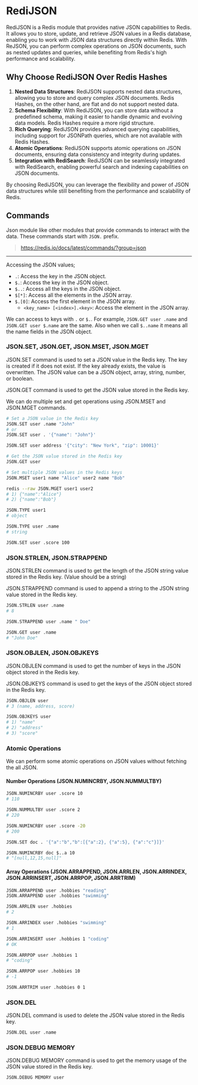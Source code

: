 # RediJSON
RediJSON is a Redis module that provides native JSON capabilities to Redis. It allows you to store, update, and retrieve JSON values in a Redis database, enabling you to work with JSON data structures directly within Redis. With ReJSON, you can perform complex operations on JSON documents, such as nested updates and queries, while benefiting from Redis's high performance and scalability.

## Why Choose RediJSON Over Redis Hashes
1. **Nested Data Structures**: RediJSON supports nested data structures, allowing you to store and query complex JSON documents. Redis Hashes, on the other hand, are flat and do not support nested data.
2. **Schema Flexibility**: With RediJSON, you can store data without a predefined schema, making it easier to handle dynamic and evolving data models. Redis Hashes require a more rigid structure.
3. **Rich Querying**: RediJSON provides advanced querying capabilities, including support for JSONPath queries, which are not available with Redis Hashes.
4. **Atomic Operations**: RediJSON supports atomic operations on JSON documents, ensuring data consistency and integrity during updates.
5. **Integration with RediSearch**: RediJSON can be seamlessly integrated with RediSearch, enabling powerful search and indexing capabilities on JSON documents.

By choosing RediJSON, you can leverage the flexibility and power of JSON data structures while still benefiting from the performance and scalability of Redis.


## Commands

Json module like other modules that provide commands to interact with the data. These commands start with `JSON.` prefix. 

> https://redis.io/docs/latest/commands/?group=json

---
Accessing the JSON values;
- `.`: Access the key in the JSON object.
- `$.`: Access the key in the JSON object.
- `$..`: Access all the keys in the JSON object.
- `$[*]`: Access all the elements in the JSON array.
- `$.[0]`: Access the first element in the JSON array.
  - `<key_name> [<index>].<key>`: Access the element in the JSON array.

We can access to keys with `.` or `$.`. For example, `JSON.GET user .name` and `JSON.GET user $.name` are the same.
Also when we call `$..name` it means all the name fields in the JSON object.

### JSON.SET, JSON.GET, JSON.MSET, JSON.MGET
JSON.SET command is used to set a JSON value in the Redis key. The key is created if it does not exist. If the key already exists, the value is overwritten. The JSON value can be a JSON object, array, string, number, or boolean.

JSON.GET command is used to get the JSON value stored in the Redis key.

We can do multiple set and get operations using JSON.MSET and JSON.MGET commands.

```bash
# Set a JSON value in the Redis key
JSON.SET user .name "John"
# or
JSON.SET user . '{"name": "John"}'

JSON.SET user address '{"city": "New York", "zip": 10001}'

# Get the JSON value stored in the Redis key
JSON.GET user

# Set multiple JSON values in the Redis keys
JSON.MSET user1 name "Alice" user2 name "Bob"

redis --raw JSON.MGET user1 user2
# 1) {"name":"Alice"}
# 2) {"name":"Bob"}

JSON.TYPE user1
# object

JSON.TYPE user .name
# string

JSON.SET user .score 100
```

### JSON.STRLEN, JSON.STRAPPEND
JSON.STRLEN command is used to get the length of the JSON string value stored in the Redis key. (Value should be a string)

JSON.STRAPPEND command is used to append a string to the JSON string value stored in the Redis key.

```bash
JSON.STRLEN user .name
# 8

JSON.STRAPPEND user .name " Doe"

JSON.GET user .name
# "John Doe"
```

### JSON.OBJLEN, JSON.OBJKEYS
JSON.OBJLEN command is used to get the number of keys in the JSON object stored in the Redis key.

JSON.OBJKEYS command is used to get the keys of the JSON object stored in the Redis key.

```bash
JSON.OBJLEN user
# 3 (name, address, score)

JSON.OBJKEYS user
# 1) "name"
# 2) "address"
# 3) "score"
```

### Atomic Operations
We can perform some atomic operations on JSON values without fetching the all JSON.

#### Number Operations (JSON.NUMINCRBY, JSON.NUMMULTBY)

```bash
JSON.NUMINCRBY user .score 10
# 110

JSON.NUMMULTBY user .score 2
# 220

JSON.NUMINCRBY user .score -20
# 200

JSON.SET doc . '{"a":"b","b":[{"a":2}, {"a":5}, {"a":"c"}]}'

JSON.NUMINCRBY doc $..a 10
# "[null,12,15,null]"
```

#### Array Operations (JSON.ARRAPPEND, JSON.ARRLEN, JSON.ARRINDEX, JSON.ARRINSERT, JSON.ARRPOP, JSON.ARRTRIM)

```bash
JSON.ARRAPPEND user .hobbies "reading"
JSON.ARRAPPEND user .hobbies "swimming"

JSON.ARRLEN user .hobbies
# 2

JSON.ARRINDEX user .hobbies "swimming"
# 1

JSON.ARRINSERT user .hobbies 1 "coding"
# OK

JSON.ARRPOP user .hobbies 1
# "coding"

JSON.ARRPOP user .hobbies 10
# -1

JSON.ARRTRIM user .hobbies 0 1
```

### JSON.DEL
JSON.DEL command is used to delete the JSON value stored in the Redis key.

```bash
JSON.DEL user .name
```

### JSON.DEBUG MEMORY
JSON.DEBUG MEMORY command is used to get the memory usage of the JSON value stored in the Redis key.

```bash
JSON.DEBUG MEMORY user
```